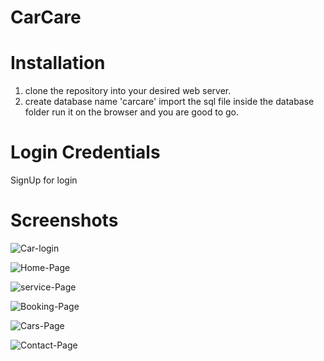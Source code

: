 # CarCare

# Installation
 1. clone the repository into your desired web server.
 2. create database name 'carcare'
 import the sql file inside the database folder
 run it on the browser and you are good to go.

 # Login Credentials
   SignUp for login
   
# Screenshots
![Car-login](https://github.com/Diksha-Kshatriya/CarCare/assets/174441187/5e5a4ce2-65c9-42d0-a7cc-dbf383c419aa)


![Home-Page](https://github.com/Diksha-Kshatriya/CarCare/assets/174441187/0df4e553-5829-447c-b8dc-bd1f82fa3760)


![service-Page](https://github.com/Diksha-Kshatriya/CarCare/assets/174441187/1af575c0-c90b-45cb-bad7-3e9f6e893258)


![Booking-Page](https://github.com/Diksha-Kshatriya/CarCare/assets/174441187/8679dae0-5113-4d90-bee6-39ea958ce9c7)


![Cars-Page](https://github.com/Diksha-Kshatriya/CarCare/assets/174441187/45e4cc3d-c1e6-41be-b748-0bc8c0383e41)


![Contact-Page](https://github.com/Diksha-Kshatriya/CarCare/assets/174441187/6cd2afe0-eccc-48b8-9d2f-672525264608)






